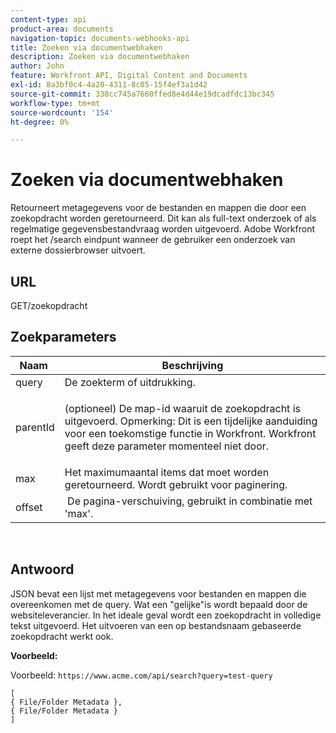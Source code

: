```yaml
---
content-type: api
product-area: documents
navigation-topic: documents-webhooks-api
title: Zoeken via documentwebhaken
description: Zoeken via documentwebhaken
author: John
feature: Workfront API, Digital Content and Documents
exl-id: 8a3bf0c4-4a20-4311-8c05-15f4ef3a1d42
source-git-commit: 338cc745a7660ffed8e4d44e19dcadfdc13bc345
workflow-type: tm+mt
source-wordcount: '154'
ht-degree: 0%

---
```


# Zoeken via documentwebhaken

Retourneert metagegevens voor de bestanden en mappen die door een zoekopdracht worden geretourneerd. Dit kan als full-text onderzoek of als regelmatige gegevensbestandvraag worden uitgevoerd. Adobe Workfront roept het /search eindpunt wanneer de gebruiker een onderzoek van externe dossierbrowser uitvoert.

## URL

GET/zoekopdracht

## Zoekparameters

<table style="table-layout:auto"> 
 <col> 
 <col> 
 <thead> 
  <tr> 
   <th>Naam </th> 
   <th>Beschrijving</th> 
  </tr> 
 </thead> 
 <tbody> 
  <tr> 
   <td>query</td> 
   <td>De zoekterm of uitdrukking.</td> 
  </tr> 
  <tr> 
   <td>parentId</td> 
   <td> <p>(optioneel) De map-id waaruit de zoekopdracht is uitgevoerd. Opmerking: Dit is een tijdelijke aanduiding voor een toekomstige functie in Workfront. Workfront geeft deze parameter momenteel niet door. </p> </td> 
  </tr> 
  <tr> 
   <td>max</td> 
   <td>Het maximumaantal items dat moet worden geretourneerd. Wordt gebruikt voor paginering.</td> 
  </tr> 
  <tr> 
   <td>offset</td> 
   <td> De pagina-verschuiving, gebruikt in combinatie met 'max'.</td> 
  </tr> 
 </tbody> 
</table>

 

## Antwoord

JSON bevat een lijst met metagegevens voor bestanden en mappen die overeenkomen met de query. Wat een &quot;gelijke&quot;is wordt bepaald door de websiteleverancier. In het ideale geval wordt een zoekopdracht in volledige tekst uitgevoerd. Het uitvoeren van een op bestandsnaam gebaseerde zoekopdracht werkt ook.

**Voorbeeld:**

Voorbeeld:  `https://www.acme.com/api/search?query=test-query`

```
[ 
{ File/Folder Metadata },
{ File/Folder Metadata } 
]
```

